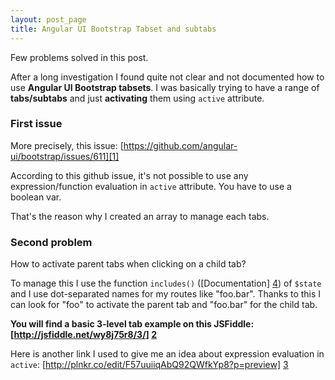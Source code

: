 ```yaml
---
layout: post_page
title: Angular UI Bootstrap Tabset and subtabs
---
```


Few problems solved in this post. 

After a long investigation I found quite not clear and not documented how to use **Angular UI Bootstrap tabsets**.
I was basically trying to have a range of **tabs/subtabs** and just **activating** them using `active` attribute.



### First issue
More precisely, this issue: [https://github.com/angular-ui/bootstrap/issues/611][1]

According to this github issue, it's not possible to use any expression/function evaluation in `active` attribute. You have to use a boolean var.

That's the reason why I created an array to manage each tabs.



### Second problem
How to activate parent tabs when clicking on a child tab?

To manage this I use the function `includes()` ([Documentation] [4]) of `$state` and I use dot-separated names for my routes like "foo.bar". Thanks to this I can look for "foo" to activate the parent tab and "foo.bar" for the child tab.

**You will find a basic 3-level tab example on this JSFiddle: [http://jsfiddle.net/wy8j75r8/3/] [2]**

Here is another link I used to give me an idea about expression evaluation in `active`: [http://plnkr.co/edit/F57uuiiqAbQ92QWfkYp8?p=preview] [3]

  [1]: https://github.com/angular-ui/bootstrap/issues/611
  [2]: http://jsfiddle.net/wy8j75r8/3/
  [3]: http://plnkr.co/edit/F57uuiiqAbQ92QWfkYp8?p=preview
  [4]: https://github.com/angular-ui/ui-router/wiki/Quick-Reference#stateincludesstatename--params
